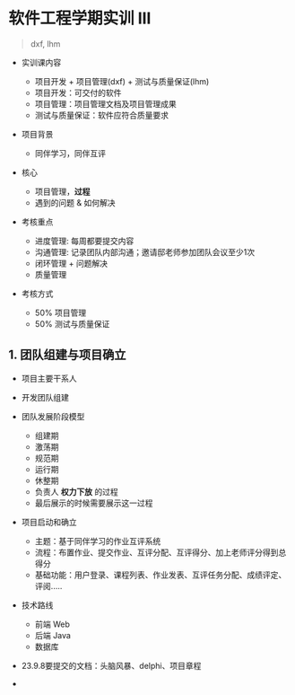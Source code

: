 # 软件工程学期实训 III

> dxf, lhm

* 实训课内容
  * 项目开发 + 项目管理(dxf) + 测试与质量保证(lhm)
  * 项目开发：可交付的软件
  * 项目管理：项目管理文档及项目管理成果
  * 测试与质量保证：软件应符合质量要求

* 项目背景
  * 同伴学习，同伴互评

* 核心
  * 项目管理，**过程**
  * 遇到的问题 & 如何解决

* 考核重点
  * 进度管理: 每周都要提交内容
  * 沟通管理: 记录团队内部沟通；邀请邸老师参加团队会议至少1次
  * 闭环管理 + 问题解决
  * 质量管理

* 考核方式
  * 50% 项目管理
  * 50% 测试与质量保证

## 1. 团队组建与项目确立

* 项目主要干系人

* 开发团队组建

* 团队发展阶段模型
  * 组建期
  * 激荡期
  * 规范期
  * 运行期
  * 休整期
  * 负责人 **权力下放** 的过程
  * 最后展示的时候需要展示这一过程

* 项目启动和确立
  * 主题：基于同伴学习的作业互评系统
  * 流程：布置作业、提交作业、互评分配、互评得分、加上老师评分得到总得分
  * 基础功能：用户登录、课程列表、作业发表、互评任务分配、成绩评定、评阅.....

* 技术路线
  * 前端 Web
  * 后端 Java
  * 数据库

* 23.9.8要提交的文档：头脑风暴、delphi、项目章程

* 
